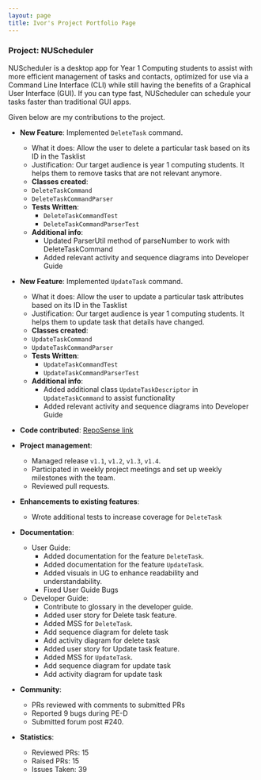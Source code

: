 ```yaml
---
layout: page
title: Ivor's Project Portfolio Page
---
```


### Project: NUScheduler

NUScheduler is a desktop app for Year 1 Computing students to assist with more efficient management of tasks and contacts, optimized for use via a Command Line Interface (CLI) while still having the benefits of a Graphical User Interface (GUI). If you can type fast, NUScheduler can schedule your tasks faster than traditional GUI apps.

Given below are my contributions to the project.

* **New Feature**: Implemented `DeleteTask` command.
    * What it does: Allow the user to delete a particular task based on its ID in the Tasklist
    * Justification: Our target audience is year 1 computing students. It helps them to remove tasks that are not relevant anymore.
    * **Classes created**:
    * `DeleteTaskCommand`
    * `DeleteTaskCommandParser`
    * **Tests Written**:
        * `DeleteTaskCommandTest`
        * `DeleteTaskCommandParserTest`
    * **Additional info**:
        * Updated ParserUtil method of parseNumber to work with DeleteTaskCommand
        * Added relevant activity and sequence diagrams into Developer Guide

* **New Feature**: Implemented `UpdateTask` command.
    * What it does: Allow the user to update a particular task attributes based on its ID in the Tasklist
    * Justification: Our target audience is year 1 computing students. It helps them to update task that details have changed.
    * **Classes created**:
    * `UpdateTaskCommand`
    * `UpdateTaskCommandParser`
    * **Tests Written**:
        * `UpdateTaskCommandTest`
        * `UpdateTaskCommandParserTest`
    * **Additional info**:
        * Added additional class `UpdateTaskDescriptor` in `UpdateTaskCommand` to assist functionality
        * Added relevant activity and sequence diagrams into Developer Guide

* **Code contributed**: [RepoSense link](https://nus-cs2103-ay2122s2.github.io/tp-dashboard/?search=Ivor&sort=groupTitle&sortWithin=title&timeframe=commit&mergegroup=&groupSelect=groupByRepos&breakdown=true&checkedFileTypes=docs~functional-code~test-code~other&since=2022-02-18)

* **Project management**:
    * Managed release `v1.1`, `v1.2`, `v1.3`, `v1.4`.
    * Participated in weekly project meetings and set up weekly milestones with the team.
    * Reviewed pull requests.

* **Enhancements to existing features**:
    * Wrote additional tests to increase coverage for `DeleteTask`

* **Documentation**:
    * User Guide:
        * Added documentation for the feature `DeleteTask`.
        * Added documentation for the feature `UpdateTask`.
        * Added visuals in UG to enhance readability and understandability.
        * Fixed User Guide Bugs
    * Developer Guide:
        * Contribute to glossary in the developer guide.
        * Added user story for Delete task feature.
        * Added MSS for `DeleteTask`.
        * Add sequence diagram for delete task
        * Add activity diagram for delete task
        * Added user story for Update task feature.
        * Added MSS for `UpdateTask`.
        * Add sequence diagram for update task
        * Add activity diagram for update task

* **Community**:
    * PRs reviewed with comments to submitted PRs
    * Reported 9 bugs during PE-D
    * Submitted forum post #240.

* **Statistics**:
    * Reviewed PRs: 15
    * Raised PRs: 15
    * Issues Taken: 39
